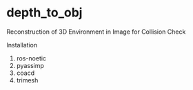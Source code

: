 # depth_to_obj
Reconstruction of 3D Environment in Image for Collision Check

Installation
1. ros-noetic
2. pyassimp
3. coacd
4. trimesh
